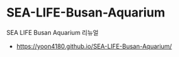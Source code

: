# SEA-LIFE-Busan-Aquarium
SEA LIFE Busan Aquarium 리뉴얼
* https://yoon4180.github.io/SEA-LIFE-Busan-Aquarium/
